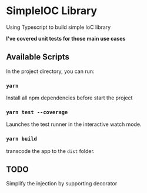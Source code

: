 # SimpleIOC Library

Using Typescript to build simple IoC library

**I've covered unit tests for those main use cases**

## Available Scripts

In the project directory, you can run:

### `yarn`

Install all npm dependencies before start the project

### `yarn test --coverage`

Launches the test runner in the interactive watch mode.

### `yarn build`

transcode the app to the `dist` folder.

## TODO

Simplify the injection by supporting decorator
